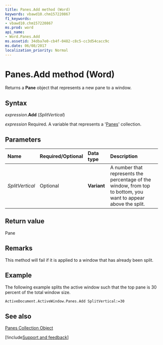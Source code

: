 ```yaml
---
title: Panes.Add method (Word)
keywords: vbawd10.chm157220867
f1_keywords:
- vbawd10.chm157220867
ms.prod: word
api_name:
- Word.Panes.Add
ms.assetid: 34dba7e0-cb4f-0482-c8c5-cc3d54cacc9c
ms.date: 06/08/2017
localization_priority: Normal
---
```



# Panes.Add method (Word)

Returns a  **Pane** object that represents a new pane to a window.


## Syntax

_expression_.**Add** (_SplitVertical_)

_expression_ Required. A variable that represents a '[Panes](Word.panes.md)' collection.


## Parameters



|Name|Required/Optional|Data type|Description|
|:-----|:-----|:-----|:-----|
| _SplitVertical_|Optional| **Variant**|A number that represents the percentage of the window, from top to bottom, you want to appear above the split.|

## Return value

Pane


## Remarks

This method will fail if it is applied to a window that has already been split.


## Example

The following example splits the active window such that the top pane is 30 percent of the total window size.


```vb
ActiveDocument.ActiveWindow.Panes.Add SplitVertical:=30
```


## See also


[Panes Collection Object](Word.panes.md)

[!include[Support and feedback](~/includes/feedback-boilerplate.md)]